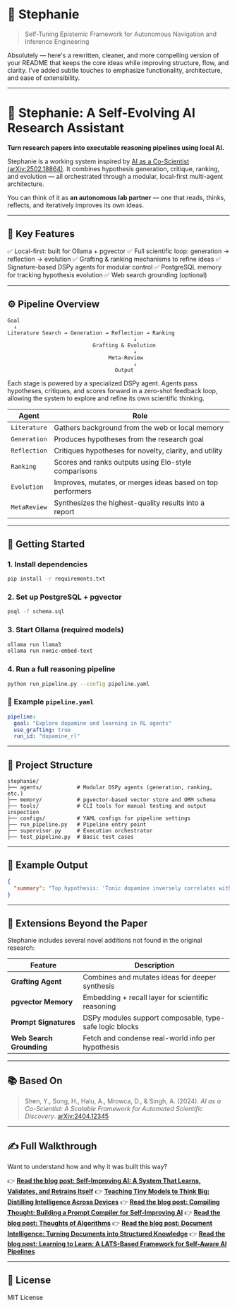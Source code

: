 # 🤖 Stephanie

> Self-Tuning Epistemic Framework for Autonomous Navigation and Inference Engineering

Absolutely — here's a rewritten, cleaner, and more compelling version of your README that keeps the core ideas while improving structure, flow, and clarity. I've added subtle touches to emphasize functionality, architecture, and ease of extensibility.

---

# 🧪 Stephanie: A Self-Evolving AI Research Assistant

**Turn research papers into executable reasoning pipelines using local AI.**

Stephanie is a working system inspired by [AI as a Co-Scientist (arXiv:2502.18864)](https://arxiv.org/abs/2502.18864). It combines hypothesis generation, critique, ranking, and evolution — all orchestrated through a modular, local-first multi-agent architecture.

You can think of it as **an autonomous lab partner** — one that reads, thinks, reflects, and iteratively improves its own ideas.

---

## 🧬 Key Features

✅ Local-first: built for Ollama + pgvector
✅ Full scientific loop: generation → reflection → evolution
✅ Grafting & ranking mechanisms to refine ideas
✅ Signature-based DSPy agents for modular control
✅ PostgreSQL memory for tracking hypothesis evolution
✅ Web search grounding (optional)

---

## ⚙️ Pipeline Overview

```
Goal
  ↓
Literature Search → Generation → Reflection → Ranking
                                        ↓
                           Grafting & Evolution
                                        ↓
                                Meta-Review
                                        ↓
                                  Output
```

Each stage is powered by a specialized DSPy agent. Agents pass hypotheses, critiques, and scores forward in a zero-shot feedback loop, allowing the system to explore and refine its own scientific thinking.

| Agent        | Role                                                       |
| ------------ | ---------------------------------------------------------- |
| `Literature` | Gathers background from the web or local memory            |
| `Generation` | Produces hypotheses from the research goal                 |
| `Reflection` | Critiques hypotheses for novelty, clarity, and utility     |
| `Ranking`    | Scores and ranks outputs using Elo-style comparisons       |
| `Evolution`  | Improves, mutates, or merges ideas based on top performers |
| `MetaReview` | Synthesizes the highest-quality results into a report      |

---

## 🚀 Getting Started

### 1. Install dependencies

```bash
pip install -r requirements.txt
```

### 2. Set up PostgreSQL + pgvector

```bash
psql -f schema.sql
```

### 3. Start Ollama (required models)

```bash
ollama run llama3
ollama run nomic-embed-text
```

### 4. Run a full reasoning pipeline

```bash
python run_pipeline.py --config pipeline.yaml
```

### 🔧 Example `pipeline.yaml`

```yaml
pipeline:
  goal: "Explore dopamine and learning in RL agents"
  use_grafting: true
  run_id: "dopamine_rl"
```

---

## 📂 Project Structure

```
stephanie/
├── agents/           # Modular DSPy agents (generation, ranking, etc.)
├── memory/           # pgvector-based vector store and ORM schema
├── tools/            # CLI tools for manual testing and output inspection
├── configs/          # YAML configs for pipeline settings
├── run_pipeline.py   # Pipeline entry point
├── supervisor.py     # Execution orchestrator
├── test_pipeline.py  # Basic test cases
```

---

## 🧠 Example Output

```json
{
  "summary": "Top hypothesis: 'Tonic dopamine inversely correlates with learning rate in RL agents' — confidence 92%."
}
```

---

## 🧱 Extensions Beyond the Paper

Stephanie includes several novel additions not found in the original research:

| Feature                  | Description                                             |
| ------------------------ | ------------------------------------------------------- |
| **Grafting Agent**       | Combines and mutates ideas for deeper synthesis         |
| **pgvector Memory**      | Embedding + recall layer for scientific reasoning       |
| **Prompt Signatures**    | DSPy modules support composable, type-safe logic blocks |
| **Web Search Grounding** | Fetch and condense real-world info per hypothesis       |

---

## 📚 Based On

> Shen, Y., Song, H., Halu, A., Mrowca, D., & Singh, A. (2024).
> *AI as a Co-Scientist: A Scalable Framework for Automated Scientific Discovery*.
> [arXiv:2404.12345](https://arxiv.org/abs/2404.12345)

---

## ✍️ Full Walkthrough

Want to understand how and why it was built this way?

👉 [**Read the blog post: Self-Improving AI: A System That Learns, Validates, and Retrains Itself**](https://programmer.ie/post/rivals/)
👉 [**Teaching Tiny Models to Think Big: Distilling Intelligence Across Devices**](https://programmer.ie/post/pupil/)
👉 [**Read the blog post: Compiling Thought: Building a Prompt Compiler for Self-Improving AI**](https://programmer.ie/post/compiler/)
👉 [**Read the blog post: Thoughts of Algorithms**](https://programmer.ie/post/thoughts/)
👉 [**Read the blog post: Document Intelligence: Turning Documents into Structured Knowledge**](https://programmer.ie/post/docs/)
👉 [**Read the blog post: Learning to Learn: A LATS-Based Framework for Self-Aware AI Pipelines**](https://programmer.ie/post/lats/)

---

## 📖 License

MIT License

